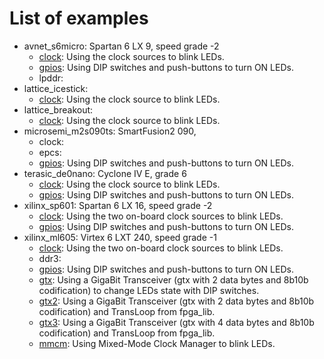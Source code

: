 # List of examples

* avnet_s6micro: Spartan 6 LX 9, speed grade -2
  * [clock](avnet_s6micro/clock/README.md): Using the clock sources to blink LEDs.
  * [gpios](avnet_s6micro/gpios/README.md): Using DIP switches and push-buttons to turn ON LEDs.
  * lpddr:
* lattice_icestick:
  * [clock](lattice_icestick/clock/README.md): Using the clock source to blink LEDs.
* lattice_breakout:
  * [clock](lattice_breakout/clock/README.md): Using the clock source to blink LEDs.
* microsemi_m2s090ts: SmartFusion2 090, 
  * clock:
  * epcs:
  * [gpios](microsemi_m2s090ts/gpios/README.md): Using DIP switches and push-buttons to turn ON LEDs.
* terasic_de0nano: Cyclone IV E, grade 6
  * [clock](terasic_de0nano/clock/README.md): Using the clock source to blink LEDs.
  * [gpios](terasic_de0nano/gpios/README.md): Using DIP switches and push-buttons to turn ON LEDs.
* xilinx_sp601: Spartan 6 LX 16, speed grade -2
  * [clock](xilinx_sp601/clock/README.md): Using the two on-board clock sources to blink LEDs.
  * [gpios](xilinx_sp601/gpios/README.md): Using DIP switches and push-buttons to turn ON LEDs.
* xilinx_ml605: Virtex 6 LXT 240, speed grade -1
  * [clock](xilinx_ml605/clock/README.md): Using the two on-board clock sources to blink LEDs.
  * ddr3:
  * [gpios](xilinx_ml605/gpios/README.md): Using DIP switches and push-buttons to turn ON LEDs.
  * [gtx](xilinx_ml605/gtx/README.md):     Using a GigaBit Transceiver (gtx with 2 data bytes and 8b10b codification) to change LEDs state with DIP switches.
  * [gtx2](xilinx_ml605/gtx2/README.md):   Using a GigaBit Transceiver (gtx with 2 data bytes and 8b10b codification) and TransLoop from fpga_lib.
  * [gtx3](xilinx_ml605/gtx3/README.md):   Using a GigaBit Transceiver (gtx with 4 data bytes and 8b10b codification) and TransLoop from fpga_lib.
  * [mmcm](xilinx_ml605/mmcm/README.md):   Using Mixed-Mode Clock Manager to blink LEDs.
